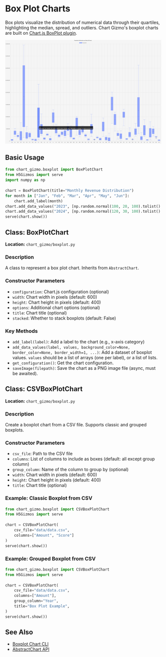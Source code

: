 # Box Plot Charts

Box plots visualize the distribution of numerical data through their quartiles, highlighting the median, spread, and outliers. Chart Gizmo's boxplot charts are built on [Chart.js BoxPlot plugin](https://github.com/sgratzl/chartjs-chart-boxplot).

![Sample Box Plot](../screenshots/boxplot.png)

## Basic Usage

```python
from chart_gizmo.boxplot import BoxPlotChart
from H5Gizmos import serve
import numpy as np

chart = BoxPlotChart(title="Monthly Revenue Distribution")
for month in ["Jan", "Feb", "Mar", "Apr", "May", "Jun"]:
    chart.add_label(month)
chart.add_data_values("2023", [np.random.normal(100, 20, 100).tolist() for _ in range(6)], background_color="#3366CC")
chart.add_data_values("2024", [np.random.normal(120, 30, 100).tolist() for _ in range(6)], background_color="#DC3912")
serve(chart.show())
```

## Class: BoxPlotChart

**Location:** `chart_gizmo/boxplot.py`

### Description

A class to represent a box plot chart. Inherits from `AbstractChart`.

### Constructor Parameters

- `configuration`: Chart.js configuration (optional)
- `width`: Chart width in pixels (default: 600)
- `height`: Chart height in pixels (default: 400)
- `options`: Additional chart options (optional)
- `title`: Chart title (optional)
- `stacked`: Whether to stack boxplots (default: False)

### Key Methods

- `add_label(label)`: Add a label to the chart (e.g., x-axis category)
- `add_data_values(label, values, background_color=None, border_color=None, border_width=1, ...)`: Add a dataset of boxplot values. `values` should be a list of arrays (one per label), or a list of lists.
- `get_configuration()`: Get the chart configuration.
- `saveImage(filepath)`: Save the chart as a PNG image file (async, must be awaited).

## Class: CSVBoxPlotChart

**Location:** `chart_gizmo/boxplot.py`

### Description

Create a boxplot chart from a CSV file. Supports classic and grouped boxplots.

### Constructor Parameters

- `csv_file`: Path to the CSV file
- `columns`: List of columns to include as boxes (default: all except group column)
- `group_column`: Name of the column to group by (optional)
- `width`: Chart width in pixels (default: 600)
- `height`: Chart height in pixels (default: 400)
- `title`: Chart title (optional)

### Example: Classic Boxplot from CSV

```python
from chart_gizmo.boxplot import CSVBoxPlotChart
from H5Gizmos import serve

chart = CSVBoxPlotChart(
    csv_file="data/data.csv",
    columns=["Amount", "Score"]
)
serve(chart.show())
```

### Example: Grouped Boxplot from CSV

```python
from chart_gizmo.boxplot import CSVBoxPlotChart
from H5Gizmos import serve

chart = CSVBoxPlotChart(
    csv_file="data/data.csv",
    columns=["Amount"],
    group_column="Year",
    title="Box Plot Example",
)
serve(chart.show())
```

## See Also

- [Boxplot Chart CLI](../cli/boxplot.md)
- [AbstractChart API](charts.md)
